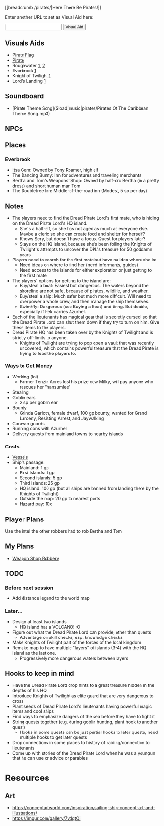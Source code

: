 [[breadcrumb /pirates/|Here There Be Pirates!]]

<script type="module">
    import {init_links, init_visual_aid} from "/js/common/visual_aid_backend.js";
    import {init_accordions} from "/js/common/utils.js";
    init_links();
    init_visual_aid();
    init_accordions();
</script>

Enter another URL to set as Visual Aid here:

<input type="text" id="custom_visual_aid_url"> <button id="custom_visual_aid_button">Visual Aid</button>

## Visuals Aids

* [Pirate Flag](^pirates/pirate_flag.bmp)
* [Pirate](^pirates/pirate.jpg)
* Roughwater [1](^pirates/roughwater_1.jpg), [2](^pirates/roughwater_2.jpg)
* Everbrook [1](^pirates/everbrook.png)
* Knight of Twilight [1](^pirates/knight_of_twilight.png)
* Lord's Landing [1](^pirates/lords_landing_1.jpg)

## Soundboard

* [Pirate Theme Song]($load|music|pirates/Pirates Of The Caribbean Theme Song.mp3)

## NPCs

## Places

### Everbrook

* Itsa Gem: Owned by Tony Roamer, high elf
* The Dancing Bunny: Inn for adventures and traveling merchants
* Bertha and Tom's Weapons' Shop: Owned by half-orc Bertha (in a pretty dress) and short human man Tom
* The Doubletree Inn: Middle-of-the-road inn (Modest, 5 sp per day)

## Notes

* The players need to find the Dread Pirate Lord's first mate, who is hiding on the Dread Pirate Lord's HQ island.
    * She's a half-elf, so she has not aged as much as everyone else. Maybe a cleric so she can create food and shelter for herself?
    * Knows Scry, but doesn't have a focus. Quest for players later?
    * Stays on the HQ island, because she's been foiling the Knights of Twilight's attempts to uncover the DPL's treasure for 50 goddamn years
* Players need to search for the first mate but have no idea where she is:
    * Need ideas on where to find her (need informants, guides)
    * Need access to the islands for either exploration or just getting to the first mate
* The players' options for getting to the island are:
    * Buy/steal a boat: Easiest but dangerous. The waters beyond the shoreline are not safe, because of pirates, wildlife, and weather.
    * Buy/steal a ship: Much safer but much more difficult. Will need to overpower a whole crew, and then manage the ship themselves.
    * Swim/fly: Dangerous (see Buying a Boat) and tiring. But doable, especially if Rek carries Azurhel.
* Each of the lieutenants has magical gear that is secretly cursed, so that the Dread Pirate Lord can shut them down if they try to turn on him. Give these items to the players.
* Dread Pirate HQ has been taken over by the Knights of Twilight and is strictly off-limits to anyone.
    * Knights of Twilight are trying to pop open a vault that was recently uncovered, which contains powerful treasure that the Dread Pirate is trying to lead the players to.

### Ways to Get Money

* Working (lol)
    * Farmer Tenzin Acres lost his prize cow Milky, will pay anyone who rescues her "hansumlee"
* Stealing
* Goblin ears
    * 2 sp per goblin ear
* Bounty
    * Grinda Garloth, female dwarf, 100 gp bounty, wanted for Grand Larceny, Resisting Arrest, and Jaywalking
* Caravan guards
* Running cons with Azurhel
* Delivery quests from mainland towns to nearby islands

### Costs

* [Vessels](/dnd/general/equipment#mounts-and-vehicles)
* Ship's passage:
    * Mainland: 1 gp
    * First islands: 1 gp
    * Second islands: 5 gp
    * Third islands: 25 gp
    * HQ island: 100 gp (but all ships are banned from landing there by the Knights of Twilight)
    * Outside the map: 20 gp to nearest ports
    * Hazard pay: 10x

## Player Plans

Use the intel the other robbers had to rob Bertha and Tom

## My Plans

* [Weapon Shop Robbery](weapon-shop-robbery)

## TODO

### Before next session

* Add distance legend to the world map

### Later...

* Design at least two islands
    * HQ island has a VOLCANO! :O
* Figure out what the Dread Pirate Lord can provide, other than quests
    * Advantage on skill checks, esp. knowledge checks
* Make Knights of Twilight part of the forces of the local kingdom
* Remake map to have multiple "layers" of islands (3-4) with the HQ island as the last one.
    * Progressively more dangerous waters between layers

## Hooks to keep in mind

* Have the Dread Pirate Lord drop hints to a great treasure hidden in the depths of his HQ
* Introduce Knights of Twilight as elite guard that are very dangerous to cross
* Plant seeds of Dread Pirate Lord's lieutenants having powerful magic items and cool ships
* Find ways to emphasize dangers of the sea before they have to fight it
* String quests together (e.g. during goblin hunting, plant hook to another quest)
    * Hooks in some quests can be just partial hooks to later quests; need multiple hooks to get later quests
* Drop connections in some places to history of raiding/connection to lieutenants
* Come up with stories of the Dread Pirate Lord when he was a youngun that he can use or advice or parables

# Resources

## Art

* <https://conceptartworld.com/inspiration/sailing-ship-concept-art-and-illustrations/>
* <https://imgur.com/gallery/7ydqtOi>

